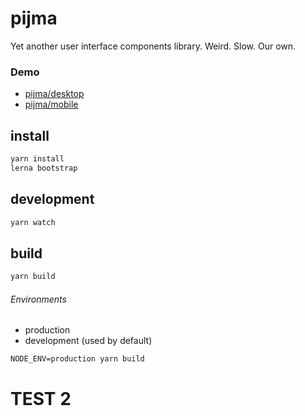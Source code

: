 # pijma
Yet another user interface components library. Weird. Slow. Our own.

### Demo
* [pijma/desktop](https://qiwi.github.io/pijma/desktop)
* [pijma/mobile](https://qiwi.github.io/pijma/mobile)

## install
```bash
yarn install
lerna bootstrap
```

## development

```bash
yarn watch
```

## build

```bash
yarn build
```

###### Environments
* production
* development (used by default)

```
NODE_ENV=production yarn build
```

# TEST 2

